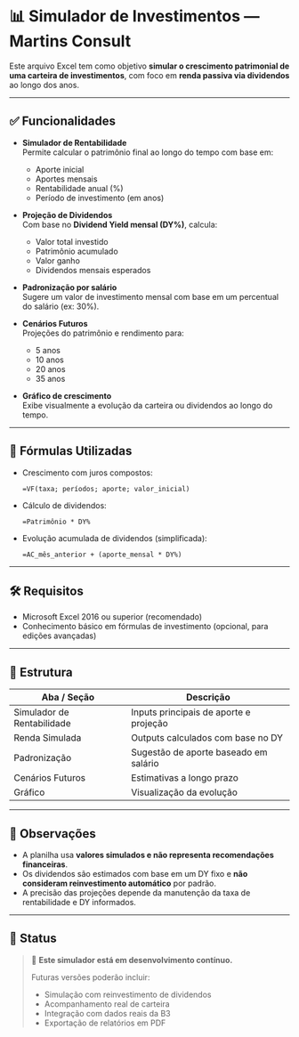 

# 📊 Simulador de Investimentos — Martins Consult

Este arquivo Excel tem como objetivo **simular o crescimento patrimonial de uma carteira de investimentos**, com foco em **renda passiva via dividendos** ao longo dos anos.

---

## ✅ Funcionalidades

- **Simulador de Rentabilidade**  
  Permite calcular o patrimônio final ao longo do tempo com base em:
  - Aporte inicial
  - Aportes mensais
  - Rentabilidade anual (%)
  - Período de investimento (em anos)

- **Projeção de Dividendos**  
  Com base no **Dividend Yield mensal (DY%)**, calcula:
  - Valor total investido
  - Patrimônio acumulado
  - Valor ganho
  - Dividendos mensais esperados

- **Padronização por salário**  
  Sugere um valor de investimento mensal com base em um percentual do salário (ex: 30%).

- **Cenários Futuros**  
  Projeções do patrimônio e rendimento para:
  - 5 anos
  - 10 anos
  - 20 anos
  - 35 anos

- **Gráfico de crescimento**  
  Exibe visualmente a evolução da carteira ou dividendos ao longo do tempo.

---

## 📌 Fórmulas Utilizadas

- Crescimento com juros compostos:  
  ```
  =VF(taxa; períodos; aporte; valor_inicial)
  ```

- Cálculo de dividendos:
  ```
  =Patrimônio * DY%
  ```

- Evolução acumulada de dividendos (simplificada):
  ```
  =AC_mês_anterior + (aporte_mensal * DY%)
  ```

---

## 🛠️ Requisitos

- Microsoft Excel 2016 ou superior (recomendado)
- Conhecimento básico em fórmulas de investimento (opcional, para edições avançadas)

---

## 🧩 Estrutura

| Aba / Seção             | Descrição |
|-------------------------|-----------|
| Simulador de Rentabilidade | Inputs principais de aporte e projeção |
| Renda Simulada           | Outputs calculados com base no DY |
| Padronização             | Sugestão de aporte baseado em salário |
| Cenários Futuros         | Estimativas a longo prazo |
| Gráfico                  | Visualização da evolução |

---

## 📌 Observações

- A planilha usa **valores simulados e não representa recomendações financeiras**.
- Os dividendos são estimados com base em um DY fixo e **não consideram reinvestimento automático** por padrão.
- A precisão das projeções depende da manutenção da taxa de rentabilidade e DY informados.

---

## 🚧 Status

> 🧪 **Este simulador está em desenvolvimento contínuo.**
>
> Futuras versões poderão incluir:
> - Simulação com reinvestimento de dividendos
> - Acompanhamento real de carteira
> - Integração com dados reais da B3
> - Exportação de relatórios em PDF

